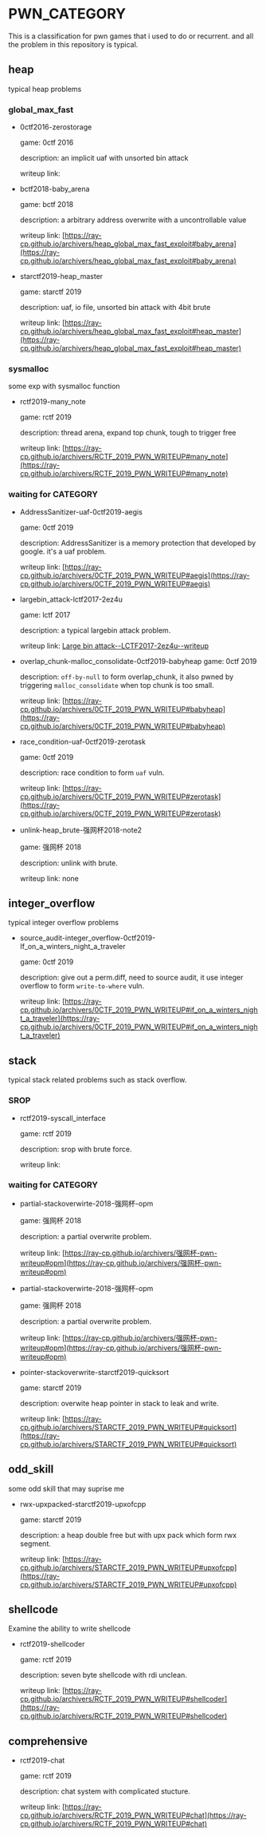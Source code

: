 # PWN_CATEGORY
This is a classification for pwn games that i used to do or recurrent. and all the problem in this repository is typical.

## heap
typical heap problems

### global_max_fast

* 0ctf2016-zerostorage

    game: 0ctf 2016

    description: an implicit uaf with unsorted bin attack

    writeup link: []()

* bctf2018-baby_arena

    game: bctf 2018

    description: a arbitrary address overwrite with a uncontrollable value

    writeup link: [https://ray-cp.github.io/archivers/heap_global_max_fast_exploit#baby_arena](https://ray-cp.github.io/archivers/heap_global_max_fast_exploit#baby_arena)

* starctf2019-heap_master

    game: starctf 2019

    description: uaf, io file, unsorted bin attack with 4bit brute

    writeup link: [https://ray-cp.github.io/archivers/heap_global_max_fast_exploit#heap_master](https://ray-cp.github.io/archivers/heap_global_max_fast_exploit#heap_master)

### sysmalloc
some exp with sysmalloc function

* rctf2019-many_note

    game: rctf 2019

    description: thread arena, expand top chunk, tough to trigger free

    writeup link: [https://ray-cp.github.io/archivers/RCTF_2019_PWN_WRITEUP#many_note](https://ray-cp.github.io/archivers/RCTF_2019_PWN_WRITEUP#many_note)

### waiting for CATEGORY

* AddressSanitizer-uaf-0ctf2019-aegis

    game: 0ctf 2019

    description: AddressSanitizer is a memory protection that developed by google. it's a uaf problem.

    writeup link: [https://ray-cp.github.io/archivers/0CTF_2019_PWN_WRITEUP#aegis](https://ray-cp.github.io/archivers/0CTF_2019_PWN_WRITEUP#aegis)
* largebin_attack-lctf2017-2ez4u

    game: lctf 2017

    description: a typical largebin attack problem.

    writeup link: [Large bin attack--LCTF2017-2ez4u--writeup](https://ray-cp.github.io/archivers/Large%20bin%20attack--LCTF2017-2ez4u--writeup)

* overlap_chunk-malloc_consolidate-0ctf2019-babyheap
    game: 0ctf 2019

    description: `off-by-null` to form overlap_chunk, it also pwned by triggering `malloc_consolidate` when top chunk is too small.

    writeup link: [https://ray-cp.github.io/archivers/0CTF_2019_PWN_WRITEUP#babyheap](https://ray-cp.github.io/archivers/0CTF_2019_PWN_WRITEUP#babyheap)
* race_condition-uaf-0ctf2019-zerotask

    game: 0ctf 2019

    description: race condition to form `uaf` vuln.

    writeup link: [https://ray-cp.github.io/archivers/0CTF_2019_PWN_WRITEUP#zerotask](https://ray-cp.github.io/archivers/0CTF_2019_PWN_WRITEUP#zerotask)
* unlink-heap_brute-强网杯2018-note2

    game: 强网杯 2018

    description: unlink with brute.

    writeup link: none

## integer_overflow
typical integer overflow problems
* source_audit-integer_overflow-0ctf2019-If_on_a_winters_night_a_traveler

    game: 0ctf 2019

    description: give out a perm.diff, need to source audit, it use integer overflow to form `write-to-where` vuln.

    writeup link: [https://ray-cp.github.io/archivers/0CTF_2019_PWN_WRITEUP#if_on_a_winters_night_a_traveler](https://ray-cp.github.io/archivers/0CTF_2019_PWN_WRITEUP#if_on_a_winters_night_a_traveler)

## stack
typical stack related problems such as stack overflow. 

### SROP

* rctf2019-syscall_interface

    game: rctf 2019

    description: srop with brute force.
    
    writeup link: []()

### waiting for CATEGORY
* partial-stackoverwirte-2018-强网杯-opm

    game: 强网杯 2018

    description: a partial overwrite problem.
    
    writeup link: [https://ray-cp.github.io/archivers/强网杯-pwn-writeup#opm](https://ray-cp.github.io/archivers/强网杯-pwn-writeup#opm)


* partial-stackoverwirte-2018-强网杯-opm

    game: 强网杯 2018

    description: a partial overwrite problem.
    
    writeup link: [https://ray-cp.github.io/archivers/强网杯-pwn-writeup#opm](https://ray-cp.github.io/archivers/强网杯-pwn-writeup#opm)

* pointer-stackoverwrite-starctf2019-quicksort

    game: starctf 2019

    description: overwite heap pointer in stack to leak and write.
    
    writeup link: [https://ray-cp.github.io/archivers/STARCTF_2019_PWN_WRITEUP#quicksort](https://ray-cp.github.io/archivers/STARCTF_2019_PWN_WRITEUP#quicksort)


## odd_skill
some odd skill that may suprise me
* rwx-upxpacked-starctf2019-upxofcpp

    game: starctf 2019

    description: a heap double free but with upx pack which form rwx segment.
    
    writeup link: [https://ray-cp.github.io/archivers/STARCTF_2019_PWN_WRITEUP#upxofcpp](https://ray-cp.github.io/archivers/STARCTF_2019_PWN_WRITEUP#upxofcpp)

## shellcode

Examine the ability to write shellcode

* rctf2019-shellcoder

    game: rctf 2019

    description: seven byte shellcode with rdi unclean.
    
    writeup link: [https://ray-cp.github.io/archivers/RCTF_2019_PWN_WRITEUP#shellcoder](https://ray-cp.github.io/archivers/RCTF_2019_PWN_WRITEUP#shellcoder)

## comprehensive

* rctf2019-chat

    game: rctf 2019

    description: chat system with complicated stucture.
    
    writeup link: [https://ray-cp.github.io/archivers/RCTF_2019_PWN_WRITEUP#chat](https://ray-cp.github.io/archivers/RCTF_2019_PWN_WRITEUP#chat)
